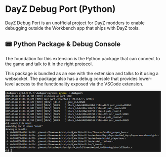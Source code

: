 # DayZ Debug Port (Python)

DayZ Debug Port is an unofficial project for DayZ modders to enable debugging outside the Workbench app that ships with DayZ tools.

## 📟 Python Package & Debug Console

The foundation for this extension is the Python package that can connect to the game and talk to it in the right protocol.

This package is bundled as an exe with the extension and talks to it using a websocket. The package also has a debug console that provides lower-level access to the functionality exposed via the VSCode extension.

![console](https://raw.githubusercontent.com/yuvalino/dzdbgport/refs/heads/main/resources/screen-console.jpg)